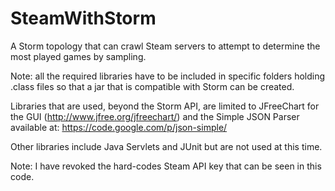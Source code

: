 # SteamWithStorm

A Storm topology that can crawl Steam servers to attempt to determine the most played games by sampling.

Note: all the required libraries have to be included in specific folders holding .class files so that a jar that is compatible with Storm can be created.

Libraries that are used, beyond the Storm API, are limited to JFreeChart for the GUI (http://www.jfree.org/jfreechart/) and the Simple JSON Parser available at: https://code.google.com/p/json-simple/

Other libraries include Java Servlets and JUnit but are not used at this time.

Note: I have revoked the hard-codes Steam API key that can be seen in this code.
